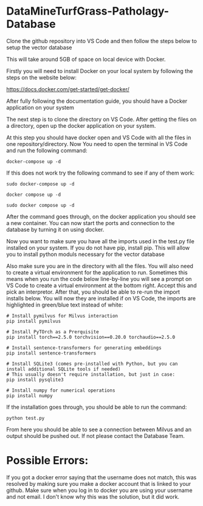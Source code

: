 # DataMineTurfGrass-Patholagy-Database
Clone the github repository into VS Code and then follow the steps below to setup the vector database

This will take around 5GB of space on local device with Docker. 

Firstly you will need to install Docker on your local system by following the steps on the website below:

  https://docs.docker.com/get-started/get-docker/

After fully following the documentation guide, you should have a Docker application on your system

The next step is to clone the directory on VS Code. After getting the files on a directory, open up the docker application on your system. 

At this step you should have docker open and VS Code with all the files in one repository/directory. Now You need to open the terminal in VS Code and run the following command:

    docker-compose up -d

If this does not work try the following command to see if any of them work: 

    sudo docker-compose up -d
    
    docker compose up -d
    
    sudo docker compose up -d

After the command goes through, on the docker application you should see a new container. You can now start the ports and connection to the database by turning it on using docker. 

Now you want to make sure you have all the imports used in the test.py file installed on your system. If you do not have pip, install pip. This will allow you to install python moduls necessary for the vector database

Also make sure you are in the directory with all the files. You will also need to create a virtual environment for the application to run. Sometimes this means when you run the code below line-by-line you will see a prompt on VS Code to create a virtual environment at the bottom right. Accept this and pick an interpretor. After that, you should be able to re-run the import installs below. You will now they are installed if on VS Code, the imports are highlighted in green/blue text instead of white:

    # Install pymilvus for Milvus interaction
    pip install pymilvus

    # Install PyTOrch as a Prerquisite
    pip install torch==2.5.0 torchvision==0.20.0 torchaudio==2.5.0

    # Install sentence-transformers for generating embeddings
    pip install sentence-transformers

    # Install SQLite3 (comes pre-installed with Python, but you can install additional SQLite tools if needed)
    # This usually doesn't require installation, but just in case:
    pip install pysqlite3

    # Install numpy for numerical operations
    pip install numpy

If the installation goes through, you should be able to run the command:

    python test.py
    
From here you should be able to see a connection between Milvus and an output should be pushed out. If not please contact the Database Team. 

# Possible Errors:

If you got a docker error saying that the username does not match, this was resolved by making sure you make a docker account that is linked to your github. Make sure when you log in to docker you are using your username and not email. I don't know why this was the solution, but it did work.





